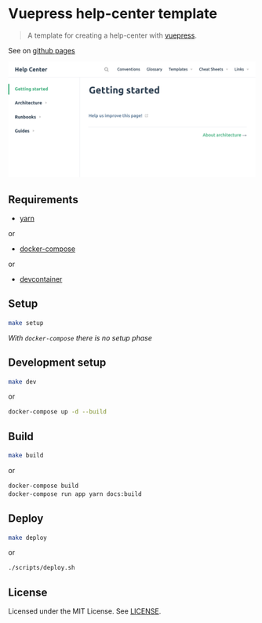 # Vuepress help-center template

> A template for creating a help-center with [vuepress](https://vuepress.vuejs.org/).

See on [github pages](https://jvautier.github.io/vuepress-helpcenter-template/)


![screenshot-002](assets/img/screenshot-002.png)

## Requirements

- [yarn](https://yarnpkg.com/)

or
- [docker-compose](https://docs.docker.com/compose/)

or
- [devcontainer](https://code.visualstudio.com/docs/remote/containers)

## Setup

```sh
make setup
```

_With `docker-compose` there is no setup phase_

## Development setup

```sh
make dev
```
or
```sh
docker-compose up -d --build
```

## Build

```sh
make build
```
or
```sh
docker-compose build
docker-compose run app yarn docs:build
```

## Deploy

```sh
make deploy
```
or
```sh
./scripts/deploy.sh
```

## License

Licensed under the MIT License. See [LICENSE](LICENCE).